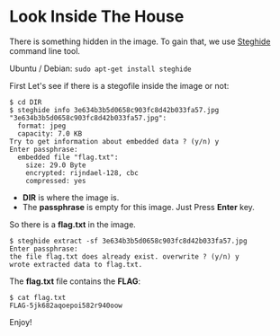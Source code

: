 # Look Inside The House

There is something hidden in the image. To gain that, we use [Steghide](http://steghide.sourceforge.net/download.php) command line tool.

Ubuntu / Debian: `sudo apt-get install steghide`

First Let's see if there is a stegofile inside the image or not:
```
$ cd DIR
$ steghide info 3e634b3b5d0658c903fc8d42b033fa57.jpg
"3e634b3b5d0658c903fc8d42b033fa57.jpg":
  format: jpeg
  capacity: 7.0 KB
Try to get information about embedded data ? (y/n) y
Enter passphrase:
  embedded file "flag.txt":
    size: 29.0 Byte
    encrypted: rijndael-128, cbc
    compressed: yes
```

* **DIR** is where the image is.
* The **passphrase** is empty for this image. Just Press **Enter** key.

So there is a **flag.txt** in the image.

```
$ steghide extract -sf 3e634b3b5d0658c903fc8d42b033fa57.jpg
Enter passphrase:
the file flag.txt does already exist. overwrite ? (y/n) y
wrote extracted data to flag.txt.
```

The **flag.txt** file contains the **FLAG**:
```
$ cat flag.txt
FLAG-5jk682aqoepoi582r940oow
```

Enjoy!
